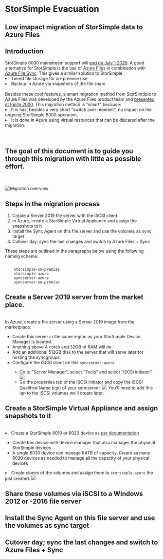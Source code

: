 <h1>StorSimple Evacuation</h1>
<h2>Low imapact migration of StorSimple data to Azure Files</h2>

<p>
<h2>Introduction</h2>
StorSimple 8000 mainstream support will <a href="https://support.microsoft.com/en-us/lifecycle/search/19605">end on July 1 2020</a>.
A good alternative for StorSimple is the use of <a href="https://docs.microsoft.com/en-us/azure/storage/files/storage-files-introduction">Azure Files</a> in combination with <a href="https://www.youtube.com/watch?v=Zm2w8-TRn-o">Azure File Sync</a>. This gives a similar solution to StorSimple:
<br>
<li>Tiered file storage for on-premise use</li>
<li>Backup in Azure via snapshots of the file share</li>
<br>
Besides these cool features, a smart migration method from StorSimdple to Azure Files was developed by the Azure Files product team and <a href="https://myignite.techcommunity.microsoft.com/sessions/84177?source=sessions">presented at Ignite 2020</a>.
This migration method is "smart" because:
<br>
<li>It is has, besides a very short "switch over moment", no impact on the ongoing StorSimple 8000 operation.</li>
<li>It is done in Azure using virtual resources that can be discared after the migration.</li>
<br>
<br>
<h2>The goal of this document is to guide you through this migration with little as possible effort.</h2>
<br>
<br>
<img src="https://github.com/joostm1/storsimple-exit/blob/master/content/storsimple-files-migration-overview.png" alt="Migration overview">
</p>


<p>
<h2>Steps in the migration process</h2>
<ol>
    <li>Create a Server 2019 file server with the iSCSI client</li>
    <li>In Azure, create a StorSimple Virtual Appliance and assign the snapshots to it</li>
    <li>Install the Sync Agent on this file server and use the volumes as sync target</li>
    <li>Cutover day; sync the last changes and switch to Azure Files + Sync</li>
</ol>
These steps are outlined in the paragraphs below using the following naming scheme:
<pre><code>
    storsimple-on-premise
    storsimple-azure
    syncserver-azure
    syncserver-on-premise
</pre></code>
</p>

<p>
<h2>Create a Server 2019 server from the market place.</h2>
<br>
In Azure, create a file server using a Server 2019 image from the marketplace.
<ul>
    <li>Create this server in the same region as your StorSimple Device Manager is located.</li>
    <li>Anything above 4 cores and 32GB of RAM will do.</li>
    <li>Add an additional 512GB disk to the server that will serve later for hosting the syncgroups.</li>
    <li>Configure the iSCSI client on this <code>syncserver-azure</code></li>
    <ul>
        <li>Go to "Server Manager", select "Tools" and select "iSCSI initiator"</li>
        <img src="https://github.com/joostm1/storsimple-exit/blob/master/content/iscsi-initiator.png"></li>
        <br>
        <li>Go the properties tab of the iSCSI initiator and copy the iSCSI Qualified Name (iqn) of your syncserver.
        <img src="https://github.com/joostm1/storsimple-exit/blob/master/content/isci-iqn.png">
        You'll need to add this iqn to the iSCSI volumes we'll create later.</li>
    </ul>
</ul>    
</p>


<p>
<h2>Create a StorSimple Virtual Appliance and assign snapshots to it</h2>
<br>
<li>Create a StorSimple 8010 or 8020 device as <a href="https://docs.microsoft.com/en-us/azure/storsimple/storsimple-8000-cloud-appliance-u2">per documentation</a></li>
  <ul>
    <li>Create this device with device manager that also manages the physical StorSimple devices</li>
    <li>A single 8020 device can manage 64TB of capacity. Create as many 8020 devices as needed to manage all the capacity of your physical devices</li>
</ul>
<li>Create clones of the volumes and assign them to <code>storsimple-azure</code> the just created.
<img src="https://github.com/joostm1/storsimple-exit/blob/master/content/clone-to-8020.png"></li>


</p>

<p>
<h2>Share these volumes via iSCSI to a Windows 2012 or -2016 file server</h2>
<h2>Install the Sync Agent on this file server and use the volumes as sync target</h2>
<h2>Cutover day; sync the last changes and switch to Azure Files + Sync</h2>

